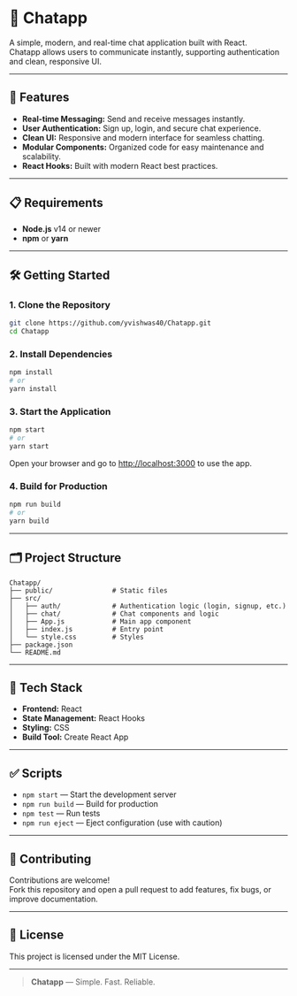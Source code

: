 # 💬 Chatapp

A simple, modern, and real-time chat application built with React.  
Chatapp allows users to communicate instantly, supporting authentication and clean, responsive UI.

---

## 🚀 Features

- **Real-time Messaging:** Send and receive messages instantly.
- **User Authentication:** Sign up, login, and secure chat experience.
- **Clean UI:** Responsive and modern interface for seamless chatting.
- **Modular Components:** Organized code for easy maintenance and scalability.
- **React Hooks:** Built with modern React best practices.

---

## 📋 Requirements

- **Node.js** v14 or newer
- **npm** or **yarn**

---

## 🛠️ Getting Started

### 1. Clone the Repository

```bash
git clone https://github.com/yvishwas40/Chatapp.git
cd Chatapp
```

### 2. Install Dependencies

```bash
npm install
# or
yarn install
```

### 3. Start the Application

```bash
npm start
# or
yarn start
```

Open your browser and go to [http://localhost:3000](http://localhost:3000) to use the app.

### 4. Build for Production

```bash
npm run build
# or
yarn build
```

---

## 🗂️ Project Structure

```
Chatapp/
├── public/               # Static files
├── src/
│   ├── auth/             # Authentication logic (login, signup, etc.)
│   ├── chat/             # Chat components and logic
│   ├── App.js            # Main app component
│   ├── index.js          # Entry point
│   └── style.css         # Styles
├── package.json
└── README.md
```

---

## 🧩 Tech Stack

- **Frontend:** React
- **State Management:** React Hooks
- **Styling:** CSS
- **Build Tool:** Create React App

---

## ✅ Scripts

- `npm start` — Start the development server
- `npm run build` — Build for production
- `npm test` — Run tests
- `npm run eject` — Eject configuration (use with caution)

---

## 🤝 Contributing

Contributions are welcome!  
Fork this repository and open a pull request to add features, fix bugs, or improve documentation.

---

## 📄 License

This project is licensed under the MIT License.

---

> **Chatapp** — Simple. Fast. Reliable.
